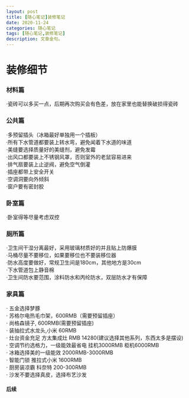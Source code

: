 ```yaml
---
layout: post
title: [随心笔记]装修笔记
date: 2020-11-24
categories: 随心笔记
tags: [随心笔记,装修笔记]
description: 文章金句。
---
```

# 装修细节 #
 ### 材料篇 ###
  ·瓷砖可以多买一点，后期再次购买会有色差，放在家里也能替换破损得瓷砖<br>
 ### 公共篇 ###
  ·多预留插头（冰箱最好单独用一个插板）<br>
  ·所有下水管道都要装上转水弯，避免闻着下水道的味道<br>
  ·美缝要选择质量好的美缝剂，避免发霉<br>
  ·出风口都要装上不锈钢风罩，否则室外的老鼠容易进来<br>
  ·排气扇要装上止逆阀，避免空气倒灌<br>
  ·插座都带上安全开关<br>
  ·空调洞要向外倾斜<br>
  ·窗户要有密封胶
 ### 卧室篇 ###
 ·卧室得等尽量考虑双控<br>
 ### 厕所篇 ###
 ·卫生间干湿分离最好，采用玻璃材质好的并且贴上防爆膜 <br>
 ·马桶尽量不要移位，如果要移位也不要装移位器<br>
 ·防水高度要做好，常规卫生间是180cm，其他地方是30cm<br>
 ·下水管道包上静音棉<br>
 ·卫生间防水要范围，涂料防水和丙纶防水，双层防水才有保障
 ### 家具篇 ###
 · 五金选择梦豚<br>
 · 苏格尔电热毛巾架，600RMB（需要预留插座）<br>
 · 尚格森镜子, 600RMB(需要预留插座) <br>
 · 装抽拉式水龙头,小米 60RMB <br>
 · 灶台资金充足 方太集成灶 RMB 14280(建议选择其他系列，东西太多是摆设) <br>
 · 空调节约选格力，一级能效最省电 挂机3000RMB 柜机6000RMB <br>
 · 冰箱选择美的一级能效 2000RMB-3000RMB<br>
 · 智能门锁 推拉式小米 1600RMB <br>
 · 厨房装凉霸 科奈特 200-300RMB <br>
 · 沙发不要选择真皮，选择布艺沙发 <br>
#### 后续 ####
